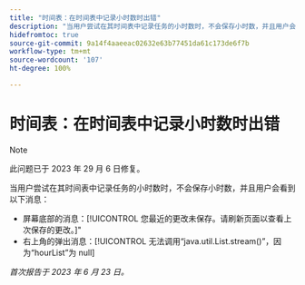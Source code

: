 ```yaml
---
title: "时间表：在时间表中记录小时数时出错"
description: "当用户尝试在其时间表中记录任务的小时数时，不会保存小时数，并且用户会看到错误消息。"
hidefromtoc: true
source-git-commit: 9a14f4aaeeac02632e63b77451da61c173de6f7b
workflow-type: tm+mt
source-wordcount: '107'
ht-degree: 100%

---
```



# 时间表：在时间表中记录小时数时出错

>[!NOTE]
>
>此问题已于 2023 年 29 月 6 日修复。

当用户尝试在其时间表中记录任务的小时数时，不会保存小时数，并且用户会看到以下消息：

* 屏幕底部的消息：[!UICONTROL 您最近的更改未保存。请刷新页面以查看上次保存的更改。]&quot;
* 右上角的弹出消息：[!UICONTROL 无法调用“java.util.List.stream()”，因为“hourList”为 null]

_首次报告于 2023 年 6 月 23 日。_

